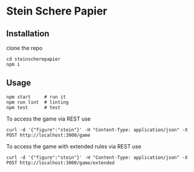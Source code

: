 # Stein Schere Papier

## Installation

clone the repo

```
cd steinscherepapier
npm i
```

## Usage

```
npm start     # run it
npm run lint  # linting
npm test      # test
```

To access the game via REST use

```
curl -d '{"figure":"stein"}' -H "Content-Type: application/json" -X POST http://localhost:3000/game
```

To access the game with extended rules via REST use

```
curl -d '{"figure":"stein"}' -H "Content-Type: application/json" -X POST http://localhost:3000/game/extended
```
